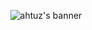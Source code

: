 <p align="center">
  <img src="banner.gif" alt="ahtuz's banner">
</p>
<!-- <p align="center">
  <a href="https://github.com/ahtuz"><img src="https://github-readme-stats.vercel.app/api?username=ahtuz&hide_border=true&show_icons=true&count_private=true&theme=tokyonight&locale=ja&custom_title=Ahtuz の GitHub 統計" alt="Ahtuz の GitHub 統計"></a>
</p> -->

<!--
**ahtuz/ahtuz** is a ✨ _special_ ✨ repository because its `README.md` (this file) appears on your GitHub profile.

Here are some ideas to get you started:

- 🔭 I’m currently working on ...
- 🌱 I’m currently learning ...
- 👯 I’m looking to collaborate on ...
- 🤔 I’m looking for help with ...
- 💬 Ask me about ...
- 📫 How to reach me: ...
- 😄 Pronouns: ...
- ⚡ Fun fact: ...
-->
